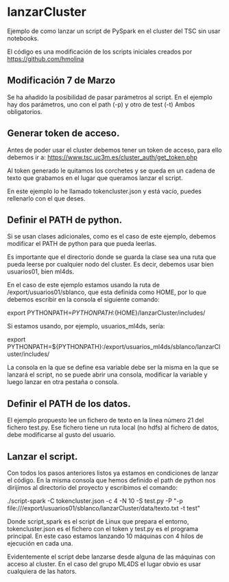 # lanzarCluster

Ejemplo de como lanzar un script de PySpark en el cluster del TSC sin usar notebooks.

El código es una modificación de los scripts iniciales creados por https://github.com/hmolina

## Modificación 7 de Marzo 

Se ha añadido la posibilidad de pasar parámetros al script. En el ejemplo hay dos parámetros, uno con el path (-p) y otro de test (-t) Ambos obligatorios.


## Generar token de acceso.

Antes de poder usar el cluster debemos tener un token de acceso, para ello debemos ir a:
https://www.tsc.uc3m.es/cluster_auth/get_token.php

Al token generado le quitamos los corchetes y se queda en un cadena de texto que grabamos en el lugar que queramos lanzar el script.

En este ejemplo lo he llamado tokencluster.json y está vacío, puedes rellenarlo con el que deses.

## Definir el PATH de python.

Si se usan clases adicionales, como es el caso de este ejemplo, debemos modificar el PATH de python para que pueda leerlas.

Es importante que el directorio donde se guarda la clase sea una ruta que pueda leerse por cualquier nodo del cluster. Es decir, debemos usar bien usuarios01, bien ml4ds.

En el caso de este ejemplo estamos usando la ruta de /export/usuarios01/sblanco, que esta definida como HOME, por lo que debemos escribir en la consola el siguiente comando:

export PYTHONPATH=${PYTHONPATH}:${HOME}/lanzarCluster/includes/

Si estamos usando, por ejemplo, usuarios_ml4ds, sería:

export PYTHONPATH=${PYTHONPATH}:/export/usuarios_ml4ds/sblanco/lanzarCluster/includes/

La consola en la que se define esa variable debe ser la misma en la que se lanzará el script, no se puede abrir una consola, modificar la variable y luego lanzar en otra pestaña o consola.


## Definir el PATH de los datos.

El ejemplo propuesto lee un fichero de texto en la línea número 21 del fichero test.py. Ese fichero tiene un ruta local (no hdfs) al fichero de datos, debe modificarse al gusto del usuario.


## Lanzar el script.

Con todos los pasos anteriores listos ya estamos en condiciones de lanzar el código. En la misma consola que hemos definido el path de python nos dirijimos al directorio del proyecto y escribimos el comando:

./script-spark  -C tokencluster.json -c 4 -N 10  -S test.py -P "-p file:///export/usuarios01/sblanco/lanzarCluster/data/texto.txt -t test"

Donde script_spark es el script de Linux que prepara el entorno, tokencluster.json es el fichero con el token y test.py es el programa principal. En este caso estamos lanzando 10 máquinas con 4 hilos de ejecución en cada una.

Evidentemente el script debe lanzarse desde alguna de las máquinas con acceso al cluster. En el caso del grupo ML4DS el lugar obvio es usar cualquiera de las hators.



